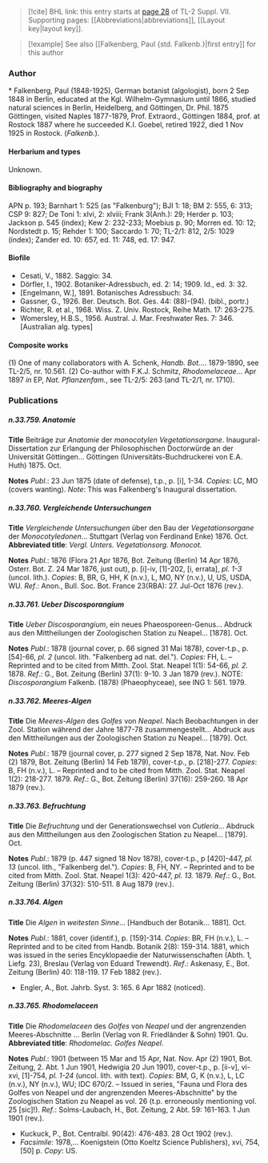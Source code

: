 > [!cite] BHL link: this entry starts at [page 28](https://www.biodiversitylibrary.org/item/103834#page/50/mode/1up) of TL-2 Suppl. VII.
> Supporting pages: [[Abbreviations|abbreviations]], [[Layout key|layout key]].

> [!example] See also [[Falkenberg, Paul {std. Falkenb.}|first entry]] for this author

### Author

\* Falkenberg, Paul (1848-1925), German botanist (algologist), born 2 Sep 1848 in Berlin, educated at the Kgl. Wilhelm-Gymnasium until 1866, studied natural sciences in Berlin, Heidelberg, and Göttingen, Dr. Phil. 1875 Göttingen, visited Naples 1877-1879, Prof. Extraord., Göttingen 1884, prof. at Rostock 1887 where he succeeded K.I. Goebel, retired 1922, died 1 Nov 1925 in Rostock. (*Falkenb.*).

#### Herbarium and types

Unknown.

#### Bibliography and biography

APN p. 193; Barnhart 1: 525 (as "Falkenburg"); BJI 1: 18; BM 2: 555, 6: 313; CSP 9: 827; De Toni 1: xlvi, 2: xlviii; Frank 3(Anh.): 29; Herder p. 103; Jackson p. 545 (index); Kew 2: 232-233; Moebius p. 90; Morren ed. 10: 12; Nordstedt p. 15; Rehder 1: 100; Saccardo 1: 70; TL-2/1: 812, 2/5: 1029 (index); Zander ed. 10: 657, ed. 11: 748, ed. 17: 947.

#### Biofile

- Cesati, V., 1882. Saggio: 34.
- Dörfler, I., 1902. Botaniker-Adressbuch, ed. 2: 14; 1909. Id., ed. 3: 32.
- \[Engelmann, W.\], 1891. Botanisches Adressbuch: 34.
- Gassner, G., 1926. Ber. Deutsch. Bot. Ges. 44: (88)-(94). (bibl., portr.)
- Richter, R. et al., 1968. Wiss. Z. Univ. Rostock, Reihe Math. 17: 263-275.
- Womersley, H.B.S., 1956. Austral. J. Mar. Freshwater Res. 7: 346. \[Australian alg. types\]

#### Composite works

(1) One of many collaborators with A. Schenk, *Handb. Bot.*... 1879-1890, see TL-2/5, nr. 10.561.
(2) Co-author with F.K.J. Schmitz, *Rhodomelaceae*... Apr 1897 *in* EP, *Nat. Pflanzenfam.*, see TL-2/5: 263 (and TL-2/1, nr. 1710).

### Publications

##### n.33.759. Anatomie

**Title**
Beiträge zur *Anatomie* der *monocotylen Vegetationsorgane*. Inaugural-Dissertation zur Erlangung der Philosophischen Doctorwürde an der Universität Göttingen... Göttingen (Universitäts-Buchdruckerei von E.A. Huth) 1875. Oct.

**Notes**
*Publ*.: 23 Jun 1875 (date of defense), t.p., p. \[i\], 1-34. *Copies*: LC, MO (covers wanting).
*Note*: This was Falkenberg's Inaugural dissertation.

##### n.33.760. Vergleichende Untersuchungen

**Title**
*Vergleichende Untersuchungen* über den Bau der *Vegetationsorgane* der *Monocotyledonen*... Stuttgart (Verlag von Ferdinand Enke) 1876. Oct.
**Abbreviated title**: *Vergl. Unters. Vegetationsorg. Monocot.*

**Notes**
*Publ*.: 1876 (Flora 21 Apr 1876, Bot. Zeitung (Berlin) 14 Apr 1876, Osterr. Bot. Z. 24 Mar 1876, just out), p. \[i\]-iv, \[1\]-202, \[i, errata\], *pl. 1-3* (uncol. lith.). *Copies*: B, BR, G, HH, K (n.v.), L, MO, NY (n.v.), U, US, USDA, WU.
*Ref*.: Anon., Bull. Soc. Bot. France 23(RBA): 27. Jul-Oct 1876 (rev.).

##### n.33.761. Ueber Discosporangium

**Title**
*Ueber Discosporangium*, ein neues Phaeosporeen-Genus... Abdruck aus den Mittheilungen der Zoologischen Station zu Neapel... \[1878\]. Oct.

**Notes**
*Publ*.: 1878 (journal cover, p. 66 signed 31 Mai 1878), cover-t.p., p. \[54\]-66, *pl. 2* (uncol. lith. "Falkenberg ad nat. del."). *Copies*: FH, L. – Reprinted and to be cited from Mitth. Zool. Stat. Neapel 1(1): 54-66, *pl. 2.* 1878.
*Ref*.: G., Bot. Zeitung (Berlin) 37(1): 9-10. 3 Jan 1879 (rev.). NOTE: *Discosporangium* Falkenb. (1878) (Phaeophyceae), see ING 1: 561. 1979.

##### n.33.762. Meeres-Algen

**Title**
Die *Meeres-Algen* des *Golfes* von *Neapel*. Nach Beobachtungen in der Zool. Station während der Jahre 1877-78 zusammengestellt... Abdruck aus den Mittheilungen aus der Zoologischen Station zu Neapel... \[1879\]. Oct.

**Notes**
*Publ*.: 1879 (journal cover, p. 277 signed 2 Sep 1878, Nat. Nov. Feb (2) 1879, Bot. Zeitung (Berlin) 14 Feb 1879), cover-t.p., p. \[218\]-277. *Copies*: B, FH (n.v.), L. – Reprinted and to be cited from Mitth. Zool. Stat. Neapel 1(2): 218-277. 1879.
*Ref*.: G., Bot. Zeitung (Berlin) 37(16): 259-260. 18 Apr 1879 (rev.).

##### n.33.763. Befruchtung

**Title**
Die *Befruchtung* und der Generationswechsel von *Cutleria*... Abdruck aus den Mittheilungen aus den Zoologischen Station zu Neapel... \[1879\]. Oct.

**Notes**
*Publ*.: 1879 (p. 447 signed 18 Nov 1878), cover-t.p., p \[420\]-447, *pl. 13* (uncol. lith., "Falkenberg del."). *Copies*: B, FH, NY. – Reprinted and to be cited from Mitth. Zool. Stat. Neapel 1(3): 420-447, *pl. 13.* 1879.
*Ref*.: G., Bot. Zeitung (Berlin) 37(32): 510-511. 8 Aug 1879 (rev.).

##### n.33.764. Algen

**Title**
Die *Algen* in *weitesten Sinne*... \[Handbuch der Botanik... 1881\]. Oct.

**Notes**
*Publ*.: 1881, cover (identif.), p. \[159\]-314. *Copies*: BR, FH (n.v.), L. – Reprinted and to be cited from Handb. Botanik 2(8): 159-314. 1881, which was issued in the series Encyklopaedie der Naturwissenschaften (Abth. 1, Liefg. 23), Breslau (Verlag von Eduard Trewendt).
*Ref*.: Askenasy, E., Bot. Zeitung (Berlin) 40: 118-119. 17 Feb 1882 (rev.).
- Engler, A., Bot. Jahrb. Syst. 3: 165. 6 Apr 1882 (noticed).

##### n.33.765. Rhodomelaceen

**Title**
Die *Rhodomelaceen* des *Golfes* von *Neapel* und der angrenzenden Meeres-Abschnitte ... Berlin (Verlag von R. Friedländer & Sohn) 1901. Qu.
**Abbreviated title**: *Rhodomelac. Golfes Neapel*.

**Notes**
*Publ*.: 1901 (between 15 Mar and 15 Apr, Nat. Nov. Apr (2) 1901, Bot. Zeitung, 2. Abt. 1 Jun 1901, Hedwigia 20 Jun 1901), cover-t.p., p. \[ii-v\], vi-xvi, \[1\]-754, *pl. 1-24* (uncol. lith. with text). *Copies*: BM, G, K (n.v.), L, LC (n.v.), NY (n.v.), WU; IDC 670/2. – Issued in series, "Fauna und Flora des Golfes von Neapel und der angrenzenden Meeres-Abschnitte" by the Zoologischen Station zu Neapel as vol. 26 (t.p. erroneously mentioning vol. 25 \[sic\]!).
*Ref*.: Solms-Laubach, H., Bot. Zeitung, 2 Abt. 59: 161-163. 1 Jun 1901 (rev.).
- Kuckuck, P., Bot. Centralbl. 90(42): 476-483. 28 Oct 1902 (rev.).
- *Facsimile*: 1978,... Koenigstein (Otto Koeltz Science Publishers), xvi, 754, \[50\] p. *Copy*: US.

